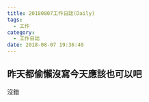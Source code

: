 ```yaml
---
title: 20180807工作日誌(Daily)
tags:
  - 工作
category:
  - 工作日誌
date: 2018-08-07 19:36:40
---
```

## 昨天都偷懶沒寫今天應該也可以吧 ##

沒錯